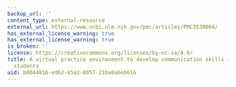 ```yaml
---
backup_url: ''
content_type: external-resource
external_url: https://www.ncbi.nlm.nih.gov/pmc/articles/PMC3530064/
has_external_licence_warning: true
has_external_license_warning: true
is_broken: ''
license: https://creativecommons.org/licenses/by-nc-sa/4.0/
title: A virtual practice environment to develop communication skills in pharmacy
  students
uid: b0044816-ed62-45a2-8057-21ba0abeb616
---
```

